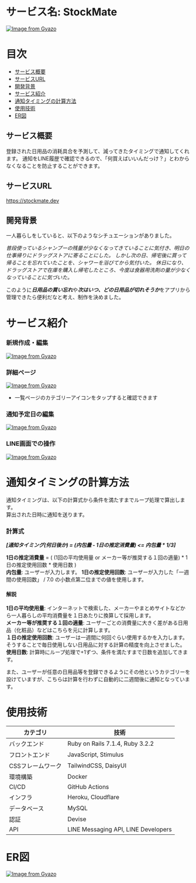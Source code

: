 # サービス名: StockMate
[![Image from Gyazo](https://i.gyazo.com/7c4ae9f5eeafaf40df2bc46f2b7bc021.jpg)](https://gyazo.com/7c4ae9f5eeafaf40df2bc46f2b7bc021)

# 目次
- [サービス概要](#サービス概要)
- [サービスURL](#サービスurl)
- [開発背景](#開発背景)
- [サービス紹介](#サービス紹介)
- [通知タイミングの計算方法](#通知タイミングの計算方法)
- [使用技術](#使用技術)
- [ER図](#er図)


## サービス概要
登録された日用品の消耗具合を予測して、減ってきたタイミングで通知してくれます。
通知をLINE履歴で確認できるので、「何買えばいいんだっけ？」とわからなくなることを防止することができます。


## サービスURL
https://stockmate.dev


## 開発背景
一人暮らしをしていると、以下のようなシチュエーションがありました。

*普段使っているシャンプーの残量が少なくなってきていることに気付き、明日の仕事帰りにドラッグストアに寄ることにした。
しかし次の日、帰宅後に買って帰ることを忘れていたことを、シャワーを浴びてから気付いた。
休日になり、ドラッグストアで在庫を購入し帰宅したところ、今度は食器用洗剤の量が少なくなっていることに気づいた。*

このように***日用品の買い忘れ***や***次はいつ、どの日用品が切れそうか***をアプリから管理できたら便利だなと考え、制作を決めました。


# サービス紹介
### 新規作成・編集
[![Image from Gyazo](https://i.gyazo.com/d6d1bcce33b92a95273aaba79f154978.png)](https://gyazo.com/d6d1bcce33b92a95273aaba79f154978)

### 詳細ページ
[![Image from Gyazo](https://i.gyazo.com/23fd9412c04772f32265aafda93fc518.png)](https://gyazo.com/23fd9412c04772f32265aafda93fc518)
- 一覧ページのカテゴリーアイコンをタップすると確認できます

### 通知予定日の編集
[![Image from Gyazo](https://i.gyazo.com/63eccb049f39540b59ffd2fb9ef74fef.png)](https://gyazo.com/63eccb049f39540b59ffd2fb9ef74fef)

### LINE画面での操作
[![Image from Gyazo](https://i.gyazo.com/c9a4e87a9cb61580c04477fd6183cd9a.png)](https://gyazo.com/c9a4e87a9cb61580c04477fd6183cd9a)


# 通知タイミングの計算方法
通知タイミングは、以下の計算式から条件を満たすまでループ処理で算出します。  
算出された日時に通知を送ります。  

### 計算式 ###

___[通知タイミング(何日後か) = (内包量 - 1日の推定消費量) <= 内包量 * 1/3]___

**1日の推定消費量** = ( (1回の平均使用量 or メーカー等が推奨する１回の適量) * 1日の推定使用回数 * 使用日数 )  
**内包量**: ユーザーが入力します。
**1日の推定使用回数**: ユーザーが入力した「一週間の使用回数」 / 7.0 の小数点第二位までの値を使用します。

#### 解説 ####

**1日の平均使用量**: インターネットで検索した、メーカーやまとめサイトなどから一人暮らしの平均消費量を１日あたりに換算して採用します。  
**メーカー等が推奨する１回の適量**: ユーザーごとの消費量に大きく差がある日用品（化粧品）などはこちらを元に計算します。  
**１日の推定使用回数**: ユーザーは一週間に何回ぐらい使用するかを入力します。そうすることで毎日使用しない日用品に対する計算の精度を向上させました。
**使用日数**: 計算時にループ処理で+1ずつ、条件を満たすまで日数を追加してきます。

また、ユーザーが任意の日用品等を登録できるようにその他というカテゴリーを設けていますが、こちらは計算を行わずに自動的に二週間後に通知となっています。


# 使用技術
| カテゴリ       | 技術 |
|--------------|-----------------------|
| バックエンド  | Ruby on Rails 7.1.4, Ruby 3.2.2 |
| フロントエンド | JavaScript, Stimulus |
| CSSフレームワーク | TailwindCSS, DaisyUI |
| 環境構築     | Docker |
| CI/CD       | GitHub Actions |
| インフラ     | Heroku, Cloudflare |
| データベース | MySQL |
| 認証        | Devise |
| API         | LINE Messaging API, LINE Developers |


# ER図
[![Image from Gyazo](https://i.gyazo.com/1c93de0eb2549a3c930d66a3f4ae99ea.png)](https://gyazo.com/1c93de0eb2549a3c930d66a3f4ae99ea)

